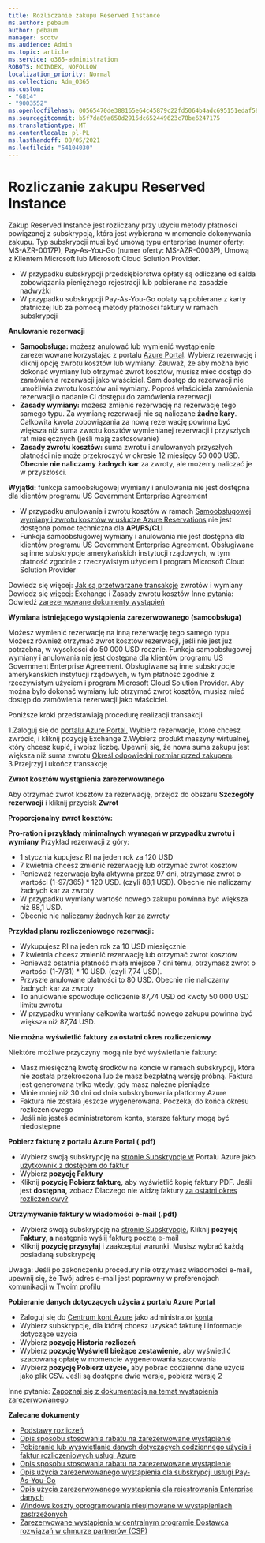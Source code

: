 ```yaml
---
title: Rozliczanie zakupu Reserved Instance
ms.author: pebaum
author: pebaum
manager: scotv
ms.audience: Admin
ms.topic: article
ms.service: o365-administration
ROBOTS: NOINDEX, NOFOLLOW
localization_priority: Normal
ms.collection: Adm_O365
ms.custom:
- "6814"
- "9003552"
ms.openlocfilehash: 00565470de388165e64c45879c22fd5064b4adc695151edaf58878f38a481ff2
ms.sourcegitcommit: b5f7da89a650d2915dc652449623c78be6247175
ms.translationtype: MT
ms.contentlocale: pl-PL
ms.lasthandoff: 08/05/2021
ms.locfileid: "54104030"
---
```

# <a name="billing-for-reserved-instance-purchase"></a>Rozliczanie zakupu Reserved Instance

Zakup Reserved Instance jest rozliczany przy użyciu metody płatności powiązanej z subskrypcją, która jest wybierana w momencie dokonywania zakupu. Typ subskrypcji musi być umową typu enterprise (numer oferty: MS-AZR-0017P), Pay-As-You-Go (numer oferty: MS-AZR-0003P), Umową z Klientem Microsoft lub Microsoft Cloud Solution Provider.

- W przypadku subskrypcji przedsiębiorstwa opłaty są odliczane od salda zobowiązania pieniężnego rejestracji lub pobierane na zasadzie nadwyżki
- W przypadku subskrypcji Pay-As-You-Go opłaty są pobierane z karty płatniczej lub za pomocą metody płatności faktury w ramach subskrypcji

**Anulowanie rezerwacji**

- **Samoobsługa:** możesz anulować lub wymienić wystąpienie zarezerwowane korzystając z portalu [Azure Portal](https://portal.azure.com/#blade/Microsoft_Azure_Reservations/ReservationsBrowseBlade). Wybierz rezerwację i kliknij opcję zwrotu kosztów lub wymiany. Zauważ, że aby można było dokonać wymiany lub otrzymać zwrot kosztów, musisz mieć dostęp do zamówienia rezerwacji jako właściciel. Sam dostęp do rezerwacji nie umożliwia zwrotu kosztów ani wymiany. Poproś właściciela zamówienia rezerwacji o nadanie Ci dostępu do zamówienia rezerwacji
- **Zasady wymiany:** możesz zmienić rezerwację na rezerwację tego samego typu. Za wymianę rezerwacji nie są naliczane **żadne kary**. Całkowita kwota zobowiązania za nową rezerwację powinna być większa niż suma zwrotu kosztów wymienianej rezerwacji i przyszłych rat miesięcznych (jeśli mają zastosowanie)
- **Zasady zwrotu kosztów:** suma zwrotu i anulowanych przyszłych płatności nie może przekroczyć w okresie 12 miesięcy 50 000 USD. **Obecnie nie naliczamy żadnych kar** za zwroty, ale możemy naliczać je w przyszłości.

**Wyjątki:** funkcja samoobsługowej wymiany i anulowania nie jest dostępna dla klientów programu US Government Enterprise Agreement

- W przypadku anulowania i zwrotu kosztów w ramach [Samoobsługowej wymiany i zwrotu kosztów w usłudze Azure Reservations](https://docs.microsoft.com/azure/cost-management-billing/reservations/exchange-and-refund-azure-reservations?WT.mc_id=Portal-Microsoft_Azure_Support) nie jest dostępna pomoc techniczna dla **API/PS/CLI**
- Funkcja samoobsługowej wymiany i anulowania nie jest dostępna dla klientów programu US Government Enterprise Agreement. Obsługiwane są inne subskrypcje amerykańskich instytucji rządowych, w tym płatność zgodnie z rzeczywistym użyciem i program Microsoft Cloud Solution Provider

Dowiedz się więcej: [Jak są przetwarzane transakcje](https://docs.microsoft.com/azure/billing/billing-azure-reservations-self-service-exchange-and-refund?WT.mc_id=Portal-Microsoft_Azure_Support#how-return-and-exchange-transactions-are-processed) zwrotów i wymiany Dowiedz się [więcej:](https://docs.microsoft.com/azure/billing/billing-azure-reservations-self-service-exchange-and-refund?WT.mc_id=Portal-Microsoft_Azure_Support#exchange-policies) Exchange i Zasady zwrotu kosztów Inne pytania: Odwiedź [zarezerwowane dokumenty wystąpień](https://docs.microsoft.com/azure/billing/billing-save-compute-costs-reservations?WT.mc_id=Portal-Microsoft_Azure_Support)

**Wymiana istniejącego wystąpienia zarezerwowanego (samoobsługa)**

Możesz wymienić rezerwację na inną rezerwację tego samego typu. Możesz również otrzymać zwrot kosztów rezerwacji, jeśli nie jest już potrzebna, w wysokości do 50 000 USD rocznie. Funkcja samoobsługowej wymiany i anulowania nie jest dostępna dla klientów programu US Government Enterprise Agreement. Obsługiwane są inne subskrypcje amerykańskich instytucji rządowych, w tym płatność zgodnie z rzeczywistym użyciem i program Microsoft Cloud Solution Provider. Aby można było dokonać wymiany lub otrzymać zwrot kosztów, musisz mieć dostęp do zamówienia rezerwacji jako właściciel.

Poniższe kroki przedstawiają procedurę realizacji transakcji

1.Zaloguj się do [portalu Azure Portal.](https://portal.azure.com/#blade/Microsoft_Azure_Reservations/ReservationsBrowseBlade) Wybierz rezerwacje, które chcesz zwrócić, i kliknij pozycję Exchange  2.Wybierz produkt maszyny wirtualnej, który chcesz kupić, i wpisz liczbę. Upewnij się, że nowa suma zakupu jest większa niż suma zwrotu [Określ odpowiedni rozmiar przed zakupem](https://docs.microsoft.com/azure/virtual-machines/windows/prepay-reserved-vm-instances?WT.mc_id=Portal-Microsoft_Azure_Support#determine-the-right-vm-size-before-you-buy).
3.Przejrzyj i ukończ transakcję

**Zwrot kosztów wystąpienia zarezerwowanego**

Aby otrzymać zwrot kosztów za rezerwację, przejdź do obszaru **Szczegóły rezerwacji** i kliknij przycisk **Zwrot**

**Proporcjonalny zwrot kosztów:**

**Pro-ration i przykłady minimalnych wymagań w przypadku zwrotu i wymiany** Przykład rezerwacji z góry:

- 1 stycznia kupujesz RI na jeden rok za 120 USD
- 7 kwietnia chcesz zmienić rezerwację lub otrzymać zwrot kosztów
- Ponieważ rezerwacja była aktywna przez 97 dni, otrzymasz zwrot o wartości (1-97/365) * 120 USD. (czyli 88,1 USD). Obecnie nie naliczamy żadnych kar za zwroty
- W przypadku wymiany wartość nowego zakupu powinna być większa niż 88,1 USD.
- Obecnie nie naliczamy żadnych kar za zwroty

**Przykład planu rozliczeniowego rezerwacji:**

- Wykupujesz RI na jeden rok za 10 USD miesięcznie
- 7 kwietnia chcesz zmienić rezerwację lub otrzymać zwrot kosztów
- Ponieważ ostatnia płatność miała miejsce 7 dni temu, otrzymasz zwrot o wartości (1-7/31) * 10 USD. (czyli 7,74 USD).
- Przyszłe anulowane płatności to 80 USD. Obecnie nie naliczamy żadnych kar za zwroty
- To anulowanie spowoduje odliczenie 87,74 USD od kwoty 50 000 USD limitu zwrotu
- W przypadku wymiany całkowita wartość nowego zakupu powinna być większa niż 87,74 USD.

**Nie można wyświetlić faktury za ostatni okres rozliczeniowy**

Niektóre możliwe przyczyny mogą nie być wyświetlanie faktury:

- Masz miesięczną kwotę środków na koncie w ramach subskrypcji, która nie została przekroczona lub że masz bezpłatną wersję próbną. Faktura jest generowana tylko wtedy, gdy masz należne pieniądze
- Minie mniej niż 30 dni od dnia subskrybowania platformy Azure
- Faktura nie została jeszcze wygenerowana. Poczekaj do końca okresu rozliczeniowego
- Jeśli nie jesteś administratorem konta, starsze faktury mogą być niedostępne

**Pobierz fakturę z portalu Azure Portal (.pdf)**

- Wybierz swoją subskrypcję na [stronie Subskrypcje w](https://portal.azure.com/#blade/Microsoft_Azure_Billing/SubscriptionsBlade) Portalu Azure jako [użytkownik z dostępem do faktur](https://docs.microsoft.com/azure/billing/billing-manage-access?WT.mc_id=Portal-Microsoft_Azure_Support)
- Wybierz **pozycję Faktury**
- Kliknij **pozycję Pobierz fakturę,** aby wyświetlić kopię faktury PDF. Jeśli jest **dostępna,** zobacz Dlaczego nie widzę faktury [za ostatni okres rozliczeniowy?](https://docs.microsoft.com/azure/billing/billing-download-azure-invoice-daily-usage-date?WT.mc_id=Portal-Microsoft_Azure_Support#noinvoice)

**Otrzymywanie faktury w wiadomości e-mail (.pdf)**

- Wybierz swoją subskrypcję na [stronie Subskrypcje.](https://portal.azure.com/#blade/Microsoft_Azure_Billing/SubscriptionsBlade) Kliknij **pozycję Faktury, a** następnie wyślij fakturę pocztą e-mail
- Kliknij **pozycję przysyłaj** i zaakceptuj warunki. Musisz wybrać każdą posiadaną subskrypcję

Uwaga: Jeśli po zakończeniu procedury nie otrzymasz wiadomości e-mail, upewnij się, że Twój adres e-mail jest poprawny w preferencjach [komunikacji w Twoim profilu](https://account.windowsazure.com/profile)

**Pobieranie danych dotyczących użycia z portalu Azure Portal**

- Zaloguj się do [Centrum kont Azure](https://account.windowsazure.com/Subscriptions) jako administrator [konta](https://docs.microsoft.com/azure/billing/billing-subscription-transfer?WT.mc_id=Portal-Microsoft_Azure_Support#whoisaa)
- Wybierz subskrypcję, dla której chcesz uzyskać fakturę i informacje dotyczące użycia
- Wybierz **pozycję Historia rozliczeń**
- Wybierz **pozycję Wyświetl bieżące zestawienie,** aby wyświetlić szacowaną opłatę w momencie wygenerowania szacowania
- Wybierz **pozycję Pobierz użycie,** aby pobrać codzienne dane użycia jako plik CSV. Jeśli są dostępne dwie wersje, pobierz wersję 2

Inne pytania: [Zapoznaj się z dokumentacją na temat wystąpienia zarezerwowanego](https://docs.microsoft.com/azure/billing/billing-save-compute-costs-reservations?WT.mc_id=Portal-Microsoft_Azure_Support)

**Zalecane dokumenty**

- [Podstawy rozliczeń](https://docs.microsoft.com/partner-center/billing-basics/?WT.mc_id=Portal-Microsoft_Azure_Support)
- [Opis sposobu stosowania rabatu na zarezerwowane wystąpienie](https://docs.microsoft.com/azure/billing/billing-understand-vm-reservation-charges/?WT.mc_id=Portal-Microsoft_Azure_Support)
- [Pobieranie lub wyświetlanie danych dotyczących codziennego użycia i faktur rozliczeniowych usługi Azure](https://docs.microsoft.com/azure/billing/billing-download-azure-invoice-daily-usage-date?WT.mc_id=Portal-Microsoft_Azure_Support)
- [Opis sposobu stosowania rabatu na zarezerwowane wystąpienie](https://docs.microsoft.com/azure/billing/billing-understand-vm-reservation-charges/?WT.mc_id=Portal-Microsoft_Azure_Support)
- [Opis użycia zarezerwowanego wystąpienia dla subskrypcji usługi Pay-As-You-Go](https://docs.microsoft.com/azure/billing/billing-understand-reserved-instance-usage/?WT.mc_id=Portal-Microsoft_Azure_Support)
- [Opis użycia zarezerwowanego wystąpienia dla rejestrowania Enterprise danych](https://docs.microsoft.com/azure/billing/billing-understand-reserved-instance-usage-ea/?WT.mc_id=Portal-Microsoft_Azure_Support)
- [Windows koszty oprogramowania nieujmowane w wystąpieniach zastrzeżonych](https://docs.microsoft.com/azure/billing/billing-reserved-instance-windows-software-costs/?WT.mc_id=Portal-Microsoft_Azure_Support)
- [Zarezerwowane wystąpienia w centralnym programie Dostawca rozwiązań w chmurze partnerów (CSP)](https://docs.microsoft.com/partner-center/azure-reservations/?WT.mc_id=Portal-Microsoft_Azure_Support)